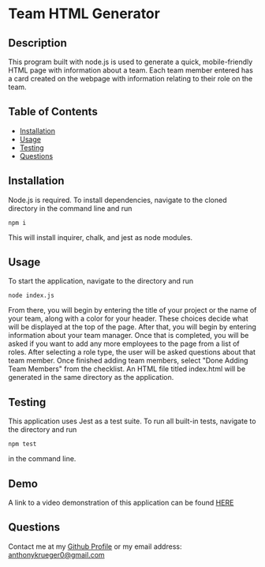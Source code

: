 # Team HTML Generator

  
  

  ## Description
  
  This program built with node.js is used to generate a quick, mobile-friendly HTML page with information about a team. Each team member entered has a card created on the webpage with information relating to their role on the team.
  

  ## Table of Contents
  
  - [Installation](#installation)
  - [Usage](#usage)
  - [Testing](#testing)
  - [Questions](#questions)
  

  ## Installation
  
  Node.js is required. To install dependencies, navigate to the cloned directory in the command line and run

  ```npm i```

  This will install inquirer, chalk, and jest as node modules.
  

  ## Usage
  
  To start the application, navigate to the directory and run

  ```node index.js```

  From there, you will begin by entering the title of your project or the name of your team, along with a color for your header. These choices decide what will be displayed at the top of the page. After that, you will begin by entering information about your team manager. Once that is completed, you will be asked if you want to add any more employees to the page from a list of roles. After selecting a role type, the user will be asked questions about that team member. Once finished adding team members, select "Done Adding Team Members" from the checklist. An HTML file titled index.html will be generated in the same directory as the application.
  


  ## Testing
  
  This application uses Jest as a test suite. To run all built-in tests, navigate to the directory and run

  ```npm test```

   in the command line.

  ## Demo

  A link to a video demonstration of this application can be found [HERE](https://drive.google.com/file/d/1k1ZwUyQE4HX3KibEKLx9nVu19HwWb2QG/view?usp=sharing)
  

  ## Questions
  
  Contact me at my [Github Profile](https://github.com/AnthonyKrueger)
  or my email address: anthonykrueger0@gmail.com
  

  